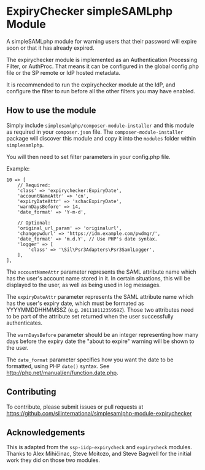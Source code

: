 # ExpiryChecker simpleSAMLphp Module #
A simpleSAMLphp module for warning users that their password will expire soon 
or that it has already expired.

The expirychecker module is implemented as an Authentication Processing Filter, 
or AuthProc. That means it can be configured in the global config.php file or 
the SP remote or IdP hosted metadata.

It is recommended to run the expirychecker module at the IdP, and configure the
filter to run before all the other filters you may have enabled.

## How to use the module ##
Simply include `simplesamlphp/composer-module-installer` and this module as 
required in your `composer.json` file. The `composer-module-installer` package 
will discover this module and copy it into the `modules` folder within 
`simplesamlphp`.

You will then need to set filter parameters in your config.php file.

Example:

    10 => [
        // Required:
        'class' => 'expirychecker:ExpiryDate',
        'accountNameAttr' => 'cn',
        'expiryDateAttr' => 'schacExpiryDate',
        'warnDaysBefore' => 14,
        'date_format' => 'Y-m-d',
        
        // Optional:
        'original_url_param' => 'originalurl',
        'changepwdurl' => 'https://idm.example.com/pwdmgr/',
        'date_format' => 'm.d.Y', // Use PHP's date syntax.
        'logger' => [
            'class' => '\Sil\Psr3Adapters\Psr3SamlLogger',
        ],
    ],

The `accountNameAttr` parameter represents the SAML attribute name which has 
the user's account name stored in it. In certain situations, this will be 
displayed to the user, as well as being used in log messages.

The `expiryDateAttr` parameter represents the SAML attribute name which has 
the user's expiry date, which must be formated as YYYYMMDDHHMMSSZ (e.g. 
`20111011235959Z`). Those two attributes need to be part of the attribute set 
returned when the user successfully authenticates.

The `warnDaysBefore` parameter should be an integer representing how many days 
before the expiry date the "about to expire" warning will be shown to the user.

The `date_format` parameter specifies how you want the date to be formatted, 
using PHP `date()` syntax. See <http://php.net/manual/en/function.date.php>.

## Contributing ##
To contribute, please submit issues or pull requests at 
https://github.com/silinternational/simplesamlphp-module-expirychecker

## Acknowledgements ##
This is adapted from the `ssp-iidp-expirycheck` and `expirycheck` modules. 
Thanks to Alex Mihičinac, Steve Moitozo, and Steve Bagwell for the initial work 
they did on those two modules.
